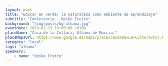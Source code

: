 ```yaml
---
layout: post
title: "Educar en verde: la naturaleza como ambiente de aprendizaje"
subtitle: "Conferencia.- Heike Freire"
background: "/img/posts/bg-alhama.jpg"
eventdate: 2019-02-19 19:00:00 +0100
placeName: "Casa de la Cultura, Alhama de Murcia."
placeMapsUrl: https://www.google.es/maps/place/Casa+De+La+Cultura/@37.8508669,-1.4291304,17z/data=!3m1!4b1!4m5!3m4!1s0xd648e8dac18a665:0x8a353c478ef0cca2!8m2!3d37.8508627!4d-1.4269417
category: "local"
tags: "alhama"
speakers:
    - name: "Heike Freire"
---
```

